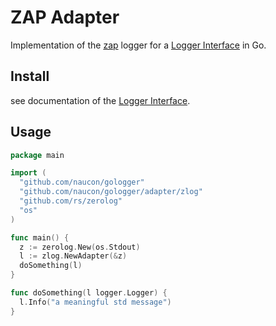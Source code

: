 # ZAP Adapter

Implementation of the [zap](https://github.com/uber-go/zap) logger for a [Logger Interface](../../README.md) in Go.

## Install

see documentation of the [Logger Interface](../../README.md).

## Usage

```go
package main

import (
  "github.com/naucon/gologger"
  "github.com/naucon/gologger/adapter/zlog"
  "github.com/rs/zerolog"
  "os"
)

func main() {
  z := zerolog.New(os.Stdout)
  l := zlog.NewAdapter(&z)
  doSomething(l)
}

func doSomething(l logger.Logger) {
  l.Info("a meaningful std message")
}

```
